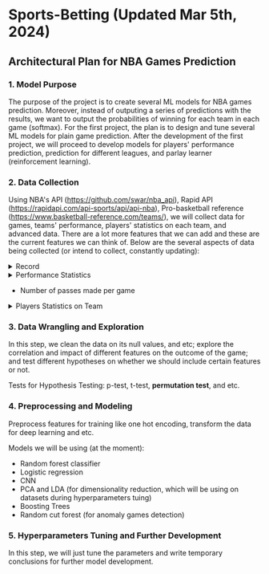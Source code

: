 # Sports-Betting (Updated Mar 5th, 2024)

## Architectural Plan for NBA Games Prediction

### 1. Model Purpose

The purpose of the project is to create several ML models for NBA games prediction. Moreover, instead of outputing a series of predictions with the results, we want to output the probabilities of winning for each team in each game (softmax). For the first project, the plan is to design and tune several ML models for plain game prediction. After the development of the first project, we will proceed to develop models for players' performance prediction, prediction for different leagues, and parlay learner (reinforcement learning).

### 2. Data Collection

Using NBA's API (https://github.com/swar/nba_api), Rapid API (https://rapidapi.com/api-sports/api/api-nba), Pro-basketball reference (https://www.basketball-reference.com/teams/), we will collect data for games, teams' performance, players' statistics on each team, and advanced data. There are a lot more features that we can add and these are the current features we can think of. Below are the several aspects of data being collected (or intend to collect, constantly updating):


<details>
<summary> Record </summary>
  
- Current record []
  
- last 10 (or arbitrary numbers) games record []
  
- Rank []

- Home and away records []

- Records against good teams []

- Records on back to back nights []

- Records Vs. The team they are playing []

- Rival history []

</details>

<details>
<summary> Performance Statistics </summary>
  
- Avg. points scored []
  
- Avg. points against []

- Points scored per 100 possessions []

- Percentages for field goal, three points, two points, paint, and etc. []
</details>

- Number of passes made per game

<details>
<summary> Players Statistics on Team </summary>
  
- Number of all stats []
  
- Average points per player with more than 10 min playing time []

- Number of unhealthy players []

- Star players performance []

- Average field goal percentage for players []

</details>

### 3. Data Wrangling and Exploration

In this step, we clean the data on its null values, and etc; explore the correlation and impact of different features on the outcome of the game; and test different hypotheses on whether we should include certain features or not.

Tests for Hypothesis Testing: p-test, t-test, **permutation test**, and etc.

### 4. Preprocessing and Modeling

Preprocess features for training like one hot encoding, transform the data for deep learning and etc.

Models we will be using (at the moment):
- Random forest classifier
- Logistic regression
- CNN
- PCA and LDA (for dimensionality reduction, which will be using on datasets during hyperparameters tuing)
- Boosting Trees
- Random cut forest (for anomaly games detection)

### 5. Hyperparameters Tuning and Further Development

In this step, we will just tune the parameters and write temporary conclusions for further model development.
